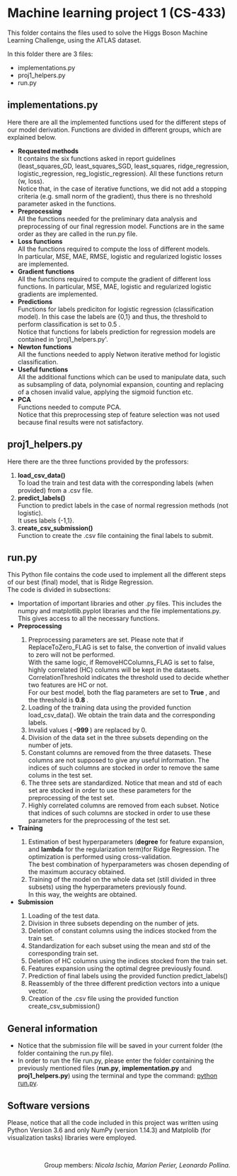 # Machine learning project 1 (CS-433)
This folder contains the files used to solve the Higgs Boson Machine Learning Challenge, using the ATLAS dataset.

In this folder there are 3 files:
  <ul>
  <li> implementations.py </li>
  <li> proj1_helpers.py </li>
  <li> run.py </li> 
</ul>

## implementations.py
Here there are all the implemented functions used for the different steps of our model derivation.
Functions are divided in different groups, which are explained below.
  <ul>
  <li> <b> Requested methods </b> </li>
It contains the six functions asked in report guidelines (least_squares_GD, least_squares_SGD, least_squares, ridge_regression, logistic_regression, reg_logistic_regression).
All these functions return (w, loss). <br>
Notice that, in the case of iterative functions, we did not add a stopping criteria
(e.g. small norm of the gradient), thus there is no threshold parameter asked in the functions. 
  <li> <b> Preprocessing </b> </li>
All the functions needed for the preliminary data analysis and preprocessing of our final regression model. 
Functions are in the same order as they are called in the run.py file.
  <li> <b> Loss functions </b> </li> 
All the functions required to compute the loss of different models. <br>
  In particular, MSE, MAE, RMSE, logistic and regularized logistic losses are implemented. 
  <li> <b> Gradient functions </b> </li> 
All the functions required to compute the gradient of different loss functions. In particular, MSE, MAE, logistic and regularized logistic gradients are implemented.  
  <li> <b> Predictions </b> </li> 
Functions for labels prediciton for logistic regression (classification model). In this case the labels are {0,1} and thus, the threshold to perform classification is set to 0.5 . <br>
Notice that functions for labels prediction for regression models are contained in 'proj1_helpers.py'.
  <li> <b> Newton functions </b> </li> 
All the functions needed to apply Netwon iterative method for logistic classification. 
  <li> <b> Useful functions </b> </li> 
All the additional functions which can be used to manipulate data, such as subsampling of data, polynomial expansion, counting and replacing of a chosen invalid value, applying the sigmoid function etc.
  <li> <b> PCA </b> </li>
Functions needed to compute PCA. <br>
Notice that this preprocessing step of feature selection was not used because final results were not satisfactory. 
</ul>

## proj1_helpers.py
Here there are the three functions provided by the professors:
  <ol>
  <li> <b> load_csv_data() </b> </li>
To load the train and test data with the corresponding labels (when provided) from a .csv file.
  <li> <b> predict_labels() </b> </li>
Function to predict labels in the case of normal regression methods (not logistic). <br>
It uses labels {-1,1}.
  <li> <b> create_csv_submission() </b> </li>
Function to create the .csv file containing the final labels to submit. 
</ol>

## run.py
This Python file contains the code used to implement all the different steps of our best (final) model, that is Ridge Regression. <br>
The code is divided in subsections: 
  <ul>
  <li> Importation of important libraries and other .py files. This includes the numpy and matplotlib.pyplot libraries and      the file implementations.py. This gives access to all the necessary functions. </li>
  <li> <b> Preprocessing </b> </li>
      <ol>   
      <li> Preprocessing parameters are set. Please note that if ReplaceToZero_FLAG is set to false, the convertion of invalid values to zero will not be performed. <br>
With the same logic, if RemoveHCColumns_FLAG is set to false, highly correlated (HC) columns will be kept in the datasets.<br> CorrelationThreshold indicates the threshold used to decide whether two features are HC or not. <br>
    For our best model, both the flag parameters are set to <b> True </b> , and the threshold is <b> 0.8 </b>. </li>
      <li> Loading of the training data using the provided function load_csv_data(). We obtain the train data and the corresponding labels. </li>
      <li> Invalid values (<b> -999 </b>) are replaced by 0.</li>
      <li> Division of the data set in the three subsets depending on the number of jets.</li>
      <li> Constant columns are removed from the three datasets. These columns are not supposed to give any useful information. The indices of such columns are stocked in order to remove the same colums in the test set. </li>
      <li> The three sets are standardized. Notice that mean and std of each set are stocked in order to use these parameters for the preprocessing of the test set. </li>
      <li> Highly correlated columns are removed from each subset. Notice that indices of such columns are stocked in order to use these parameters for the preprocessing of the test set.</li>
  </ol>
  <li> <b> Training </b> </li>
      <ol>
        <li> Estimation of best hyperparameters (<b>degree</b> for feature expansion, and <b>lambda</b> for the regularization term)for Ridge Regression. The optimization is performed using cross-validation. <br>
        The best combination of hyperparameters was chosen depending of the maximum accuracy obtained.</li>
        <li> Training of the model on the whole data set (still divided in three subsets) using the hyperparameters previously found. <br> In this way, the weights are obtained. </li>
  </ol>
  <li> <b> Submission </b> </li>
       <ol>
       <li> Loading of the test data.</li>
       <li> Division in three subsets depending on the number of jets.</li>
       <li> Deletion of constant columns using the indices stocked from the train set. </li>
       <li> Standardization for each subset using the mean and std of the corresponding train set. </li>
       <li> Deletion of HC columns using the indices stocked from the train set. </li>
       <li> Features expansion using the optimal degree previously found.</li>
       <li> Prediction of final labels using the provided function predict_labels() </li>
       <li> Reassembly of the three different prediction vectors into a unique vector. </li>
       <li> Creation of the .csv file using the provided function create_csv_submission() </li>
  </ol>
</ul>

## General information
<ul>
  <li> Notice that the submission file will be saved in your current folder (the folder containing the run.py file). </li>
  <li> In order to run the file run.py, please enter the folder containing the previously mentioned files (<b>run.py</b>,  <b>implementation.py</b> and <b>proj1_helpers.py</b>) using the terminal and type the command: <ins>python run.py</ins>. </li>
</ul>


## Software versions
Please, notice that all the code included in this project was written using Python Version 3.6 and only NumPy (version 1.14.3) and Matplolib (for visualization tasks) libraries were employed.

<br>
<p align="right"/>
Group members: <i> Nicola Ischia, Marion Perier, Leonardo Pollina. <i>

